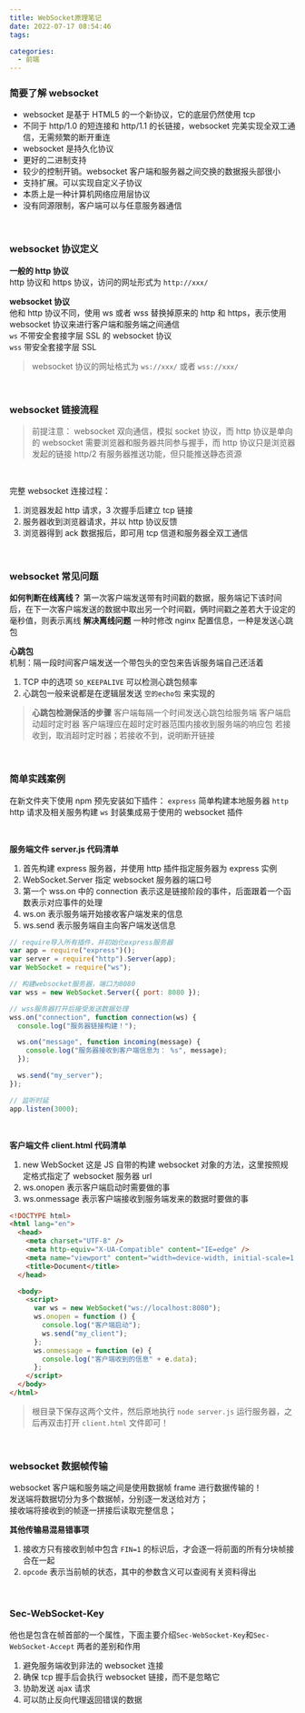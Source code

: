 ```yaml
---
title: WebSocket原理笔记
date: 2022-07-17 08:54:46
tags:

categories:
  - 前端
---
```


### 简要了解 websocket

- websocket 是基于 HTML5 的一个新协议，它的底层仍然使用 tcp
- 不同于 http/1.0 的短连接和 http/1.1 的长链接，websocket 完美实现全双工通信，无需频繁的断开重连
- websocket 是持久化协议
- 更好的二进制支持
- 较少的控制开销。websocket 客户端和服务器之间交换的数据报头部很小
- 支持扩展。可以实现自定义子协议
- 本质上是一种计算机网络应用层协议
- 没有同源限制，客户端可以与任意服务器通信

<br>

### websocket 协议定义

**一般的 http 协议**  
http 协议和 https 协议，访问的网址形式为 `http://xxx/`

**websocket 协议**  
他和 http 协议不同，使用 ws 或者 wss 替换掉原来的 http 和 https，表示使用 websocket 协议来进行客户端和服务端之间通信  
`ws` 不带安全套接字层 SSL 的 websocket 协议  
`wss` 带安全套接字层 SSL

> websocket 协议的网址格式为 `ws://xxx/` 或者 `wss://xxx/`

<br>

### websocket 链接流程

> 前提注意：
> websocket 双向通信，模拟 socket 协议，而 http 协议是单向的
> websocket 需要浏览器和服务器共同参与握手，而 http 协议只是浏览器发起的链接
> http/2 有服务器推送功能，但只能推送静态资源

<br>

完整 websocket 连接过程：

1. 浏览器发起 http 请求，3 次握手后建立 tcp 链接
2. 服务器收到浏览器请求，并以 http 协议反馈
3. 浏览器得到 ack 数据报后，即可用 tcp 信道和服务器全双工通信

<br>

### websocket 常见问题

**如何判断在线离线？** 第一次客户端发送带有时间戳的数据，服务端记下该时间后，在下一次客户端发送的数据中取出另一个时间戳，俩时间戳之差若大于设定的毫秒值，则表示离线
**解决离线问题** 一种时修改 nginx 配置信息，一种是发送心跳包

**心跳包**  
机制：隔一段时间客户端发送一个带包头的空包来告诉服务端自己还活着

1. TCP 中的选项 `SO_KEEPALIVE` 可以检测心跳包频率
2. 心跳包一般来说都是在逻辑层发送 `空的echo包` 来实现的

> **心跳包检测保活的步骤**
> 客户端每隔一个时间发送心跳包给服务端
> 客户端启动超时定时器
> 客户端理应在超时定时器范围内接收到服务端的响应包
> 若接收到，取消超时定时器；若接收不到，说明断开链接

<br>

### 简单实践案例

在新文件夹下使用 npm 预先安装如下插件：
`express` 简单构建本地服务器
`http` http 请求及相关服务构建
`ws` 封装集成易于使用的 websocket 插件

<br>

**服务端文件 server.js 代码清单**

1. 首先构建 express 服务器，并使用 http 插件指定服务器为 express 实例
2. WebSocket.Server 指定 websocket 服务器的端口号
3. 第一个 wss.on 中的 connection 表示这是链接阶段的事件，后面跟着一个函数表示对应事件的处理
4. ws.on 表示服务端开始接收客户端发来的信息
5. ws.send 表示服务端自主向客户端发送信息

```js
// require导入所有插件，并初始化express服务器
var app = require("express")();
var server = require("http").Server(app);
var WebSocket = require("ws");

// 构建websocket服务器，端口为8080
var wss = new WebSocket.Server({ port: 8080 });

// wss服务器打开后接受发送数据处理
wss.on("connection", function connection(ws) {
  console.log("服务器链接构建！");

  ws.on("message", function incoming(message) {
    console.log("服务器接收到客户端信息为： %s", message);
  });

  ws.send("my_server");
});

// 监听时延
app.listen(3000);
```

<br>

**客户端文件 client.html 代码清单**

1. new WebSocket 这是 JS 自带的构建 websocket 对象的方法，这里按照规定格式指定了 websocket 服务器 url
2. ws.onopen 表示客户端启动时需要做的事
3. ws.onmessage 表示客户端接收到服务端发来的数据时要做的事

```html
<!DOCTYPE html>
<html lang="en">
  <head>
    <meta charset="UTF-8" />
    <meta http-equiv="X-UA-Compatible" content="IE=edge" />
    <meta name="viewport" content="width=device-width, initial-scale=1.0" />
    <title>Document</title>
  </head>

  <body>
    <script>
      var ws = new WebSocket("ws://localhost:8080");
      ws.onopen = function () {
        console.log("客户端启动");
        ws.send("my_client");
      };
      ws.onmessage = function (e) {
        console.log("客户端收到的信息" + e.data);
      };
    </script>
  </body>
</html>
```

> 根目录下保存这两个文件，然后原地执行 `node server.js` 运行服务器，之后再双击打开 `client.html` 文件即可！

<br>

### websocket 数据帧传输

websocket 客户端和服务端之间是使用数据帧 frame 进行数据传输的！  
发送端将数据切分为多个数据帧，分别逐一发送给对方；  
接收端将接收到的帧逐一拼接后读取完整信息；

**其他传输易混易错事项**

1. 接收方只有接收到帧中包含 `FIN=1` 的标识后，才会逐一将前面的所有分块帧接合在一起
2. `opcode` 表示当前帧的状态，其中的参数含义可以查阅有关资料得出

<br>

### Sec-WebSocket-Key

他也是包含在帧首部的一个属性，下面主要介绍`Sec-WebSocket-Key`和`Sec-WebSocket-Accept` 两者的差别和作用

1. 避免服务端收到非法的 websocket 连接
2. 确保 tcp 握手后会执行 websocket 链接，而不是忽略它
3. 协助发送 ajax 请求
4. 可以防止反向代理返回错误的数据
